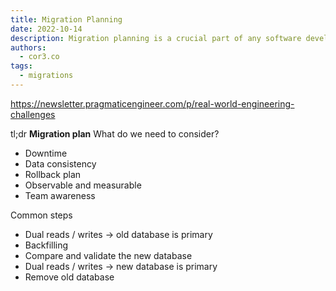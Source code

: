 ```yaml
---
title: Migration Planning
date: 2022-10-14
description: Migration planning is a crucial part of any software development project, especially when migrating to a new database or platform.
authors:
  - cor3.co
tags:
  - migrations
---
```


https://newsletter.pragmaticengineer.com/p/real-world-engineering-challenges

tl;dr
**Migration plan**
What do we need to consider?

- Downtime
- Data consistency
- Rollback plan
- Observable and measurable
- Team awareness

Common steps

- Dual reads / writes -> old database is primary
- Backfilling
- Compare and validate the new database
- Dual reads / writes -> new database is primary
- Remove old database
